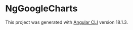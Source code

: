 # NgGoogleCharts

This project was generated with [Angular CLI](https://github.com/angular/angular-cli) version 18.1.3.

